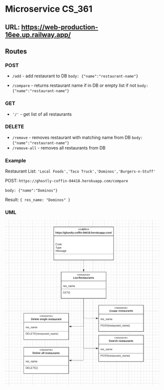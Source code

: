 # Microservice CS_361

## URL: <https://web-production-16ee.up.railway.app/>

## Routes

### POST

- `/add` - add restaurant to DB `body: {"name":"restaurant-name"}`

- `/compare` - returns restaurant name if in DB or empty list if not `body: {"name":"restaurant-name"}`

### GET

- `'/'` - get list of all restaurants

### DELETE

- `/remove` - removes restaurant with matching name from DB `body: {"name":"restaurant-name"}`
- `/remove-all` - removes all restaurants from DB

### Example

Restaurant List: `'Local Foods','Taco Truck','Dominos','Burgers-n-Stuff'`

POST: `https://ghostly-coffin-04418.herokuapp.com/compare`

`body: {"name":"Dominos"}`  

Result:
`{ res_name: "Dominos" }`

### UML

![UML](./images/uml.png)
